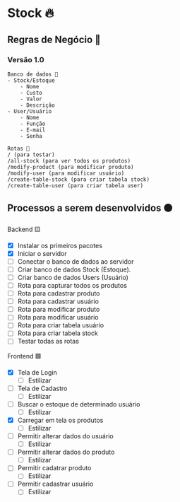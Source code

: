# Stock 🔥

## Regras de Negócio 🔵


### Versão 1.0

    Banco de dados 🌴
    - Stock/Estoque
        - Nome
        - Custo
        - Valor
        - Descrição
    - User/Usuário
        - Nome
        - Função
        - E-mail 
        - Senha

    Rotas 🌵
    / (para testar)
    /all-stock (para ver todos os produtos)
    /modify-product (para modificar produto)
    /modify-user (para modificar usuário)
    /create-table-stock (para criar tabela stock)
    /create-table-user (para criar tabela user)

## Processos a serem desenvolvidos 🟠

Backend 🟨

- [x] Instalar os primeiros pacotes
- [x] Iniciar o servidor 
- [ ] Conectar o banco de dados ao servidor
- [ ] Criar banco de dados Stock (Estoque).
- [ ] Criar banco de dados Users (Usuário)
- [ ] Rota para capturar todos os produtos
- [ ] Rota para cadastrar produto
- [ ] Rota para cadastrar usuário
- [ ] Rota para modificar produto
- [ ] Rota para modificar usuário
- [ ] Rota para criar tabela usuário
- [ ] Rota para criar tabela stock
- [ ] Testar todas as rotas

Frontend 🟪

- [x] Tela de Login
    - [ ] Estilizar 
- [ ] Tela de Cadastro
    - [ ] Estilizar 
- [ ] Buscar o estoque de determinado usuário
    - [ ] Estilizar 
- [x] Carregar em tela os produtos
    - [ ] Estilizar 
- [ ] Permitir alterar dados do usuário
    - [ ] Estilizar 
- [ ] Permitir alterar dados do produto
    - [ ] Estilizar 
- [ ] Permitir cadatrar produto
    - [ ] Estilizar 
- [ ] Permitir cadastrar usuário
    - [ ] Estilizar 